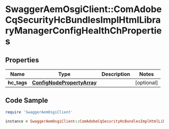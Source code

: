 # SwaggerAemOsgiClient::ComAdobeCqSecurityHcBundlesImplHtmlLibraryManagerConfigHealthChProperties

## Properties

Name | Type | Description | Notes
------------ | ------------- | ------------- | -------------
**hc_tags** | [**ConfigNodePropertyArray**](ConfigNodePropertyArray.md) |  | [optional] 

## Code Sample

```ruby
require 'SwaggerAemOsgiClient'

instance = SwaggerAemOsgiClient::ComAdobeCqSecurityHcBundlesImplHtmlLibraryManagerConfigHealthChProperties.new(hc_tags: null)
```


